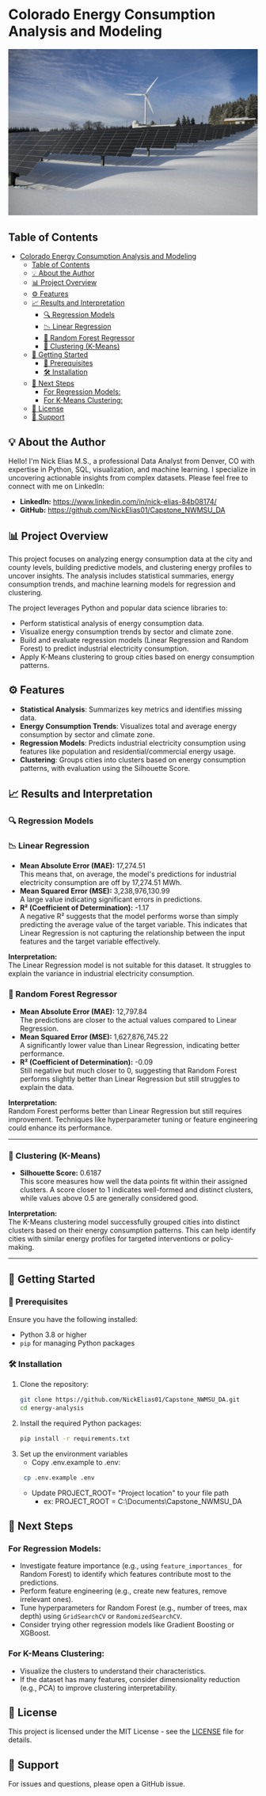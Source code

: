 # Colorado Energy Consumption Analysis and Modeling

![A snowy outdoor scene with a solar panel farm and wind turbine](images/pexels-pixabay-433308.jpg)

## Table of Contents

- [Colorado Energy Consumption Analysis and Modeling](#colorado-energy-consumption-analysis-and-modeling)
  - [Table of Contents](#table-of-contents)
  - [💡 About the Author](#-about-the-author)
  - [📊 Project Overview](#-project-overview)
  - [⚙️ Features](#️-features)
  - [📈 Results and Interpretation](#-results-and-interpretation)
    - [🔍 Regression Models](#-regression-models)
    - [📉 Linear Regression](#-linear-regression)
    - [🌲 Random Forest Regressor](#-random-forest-regressor)
    - [🧩 Clustering (K-Means)](#-clustering-k-means)
  - [🚀 Getting Started](#-getting-started)
    - [🧰 Prerequisites](#-prerequisites)
    - [🛠 Installation](#-installation)
  - [🧭 Next Steps](#-next-steps)
    - [For Regression Models:](#for-regression-models)
    - [For K-Means Clustering:](#for-k-means-clustering)
  - [📄 License](#-license)
  - [💬 Support](#-support)



## 💡 About the Author
Hello! I'm Nick Elias M.S., a professional Data Analyst from Denver, CO with expertise in Python, SQL, visualization, and machine learning. I specialize in uncovering actionable insights from complex datasets. Please feel free to connect with me on LinkedIn:

- **LinkedIn:** https://www.linkedin.com/in/nick-elias-84b08174/
- **GitHub:** https://github.com/NickElias01/Capstone_NWMSU_DA 

## 📊 Project Overview
This project focuses on analyzing energy consumption data at the city and county levels, building predictive models, and clustering energy profiles to uncover insights. The analysis includes statistical summaries, energy consumption trends, and machine learning models for regression and clustering.

The project leverages Python and popular data science libraries to:
- Perform statistical analysis of energy consumption data.
- Visualize energy consumption trends by sector and climate zone.
- Build and evaluate regression models (Linear Regression and Random Forest) to predict industrial electricity consumption.
- Apply K-Means clustering to group cities based on energy consumption patterns.

## ⚙️ Features

- **Statistical Analysis**: Summarizes key metrics and identifies missing data.
- **Energy Consumption Trends**: Visualizes total and average energy consumption by sector and climate zone.
- **Regression Models**: Predicts industrial electricity consumption using features like population and residential/commercial energy usage.
- **Clustering**: Groups cities into clusters based on energy consumption patterns, with evaluation using the Silhouette Score.


## 📈 Results and Interpretation

### 🔍 Regression Models

### 📉 Linear Regression
- **Mean Absolute Error (MAE):** 17,274.51  
  This means that, on average, the model's predictions for industrial electricity consumption are off by 17,274.51 MWh.
- **Mean Squared Error (MSE):** 3,238,976,130.99  
  A large value indicating significant errors in predictions.
- **R² (Coefficient of Determination):** -1.17  
  A negative R² suggests that the model performs worse than simply predicting the average value of the target variable. This indicates that Linear Regression is not capturing the relationship between the input features and the target variable effectively.

**Interpretation:**  
The Linear Regression model is not suitable for this dataset. It struggles to explain the variance in industrial electricity consumption.

### 🌲 Random Forest Regressor
- **Mean Absolute Error (MAE):** 12,797.84  
  The predictions are closer to the actual values compared to Linear Regression.
- **Mean Squared Error (MSE):** 1,627,876,745.22  
  A significantly lower value than Linear Regression, indicating better performance.
- **R² (Coefficient of Determination):** -0.09  
  Still negative but much closer to 0, suggesting that Random Forest performs slightly better than Linear Regression but still struggles to explain the data.

**Interpretation:**  
Random Forest performs better than Linear Regression but still requires improvement. Techniques like hyperparameter tuning or feature engineering could enhance its performance.

---

### 🧩 Clustering (K-Means)

- **Silhouette Score:** 0.6187  
  This score measures how well the data points fit within their assigned clusters. A score closer to 1 indicates well-formed and distinct clusters, while values above 0.5 are generally considered good.

**Interpretation:**  
The K-Means clustering model successfully grouped cities into distinct clusters based on their energy consumption patterns. This can help identify cities with similar energy profiles for targeted interventions or policy-making.

---


## 🚀 Getting Started

### 🧰 Prerequisites

Ensure you have the following installed:
- Python 3.8 or higher
- `pip` for managing Python packages

### 🛠 Installation

1. Clone the repository:
   ```sh
   git clone https://github.com/NickElias01/Capstone_NWMSU_DA.git
   cd energy-analysis
   ```
2. Install the required Python packages:
   ```sh
   pip install -r requirements.txt
   ```
3. Set up the environment variables
   - Copy .env.example to .env:
   ```sh
    cp .env.example .env
   ```
   - Update PROJECT_ROOT= "Project location" to your file path
     - ex: PROJECT_ROOT = C:\Documents\Capstone_NWMSU_DA


## 🧭 Next Steps

### For Regression Models:
- Investigate feature importance (e.g., using `feature_importances_` for Random Forest) to identify which features contribute most to the predictions.
- Perform feature engineering (e.g., create new features, remove irrelevant ones).
- Tune hyperparameters for Random Forest (e.g., number of trees, max depth) using `GridSearchCV` or `RandomizedSearchCV`.
- Consider trying other regression models like Gradient Boosting or XGBoost.

### For K-Means Clustering:
- Visualize the clusters to understand their characteristics.
- If the dataset has many features, consider dimensionality reduction (e.g., PCA) to improve clustering interpretability.

## 📄 License

This project is licensed under the MIT License - see the [LICENSE](LICENSE) file for details.

## 💬 Support

For issues and questions, please open a GitHub issue.